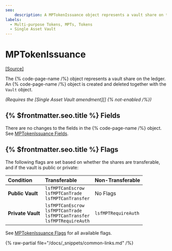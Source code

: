 ```yaml
---
seo:
    description: A MPTokenIssuance object represents a vault share on the ledger.
labels:
  - Multi-purpose Tokens, MPTs, Tokens
  - Single Asset Vault
---
```


# MPTokenIssuance

[[Source]](https://github.com/Bronek/rippled/blob/vault/include/xrpl/protocol/detail/ledger_entries.macro#L394-L409 "Source")

The {% code-page-name /%} object represents a vault share on the ledger. An {% code-page-name /%} object is created and deleted together with the `Vault` object.

_(Requires the [Single Asset Vault amendment][] {% not-enabled /%})_

## {% $frontmatter.seo.title %} Fields

There are no changes to the fields in the {% code-page-name /%} object. See [MPTokenIssuance Fields](https://xrpl.org/docs/references/protocol/ledger-data/ledger-entry-types/mptokenissuance#mptokenissuance-fields).

## {% $frontmatter.seo.title %} Flags

The following flags are set based on whether the shares are transferable, and if the vault is public or private:

| Condition         | Transferable                                                                           | Non-Transferable    |
| :---------------- | :------------------------------------------------------------------------------------- | :------------------ |
| **Public Vault**  | `lsfMPTCanEscrow` <br> `lsfMPTCanTrade`<br> `lsfMPTCanTransfer`                        | No Flags            |
| **Private Vault** | `lsfMPTCanEscrow`<br> `lsfMPTCanTrade`<br> `lsfMPTCanTransfer`<br> `lsfMPTRequireAuth` | `lsfMPTRequireAuth` |

See [MPTokenIssuance Flags](https://xrpl.org/docs/references/protocol/ledger-data/ledger-entry-types/mptokenissuance#mptokenissuance-flags) for all available flags.

{% raw-partial file="/docs/_snippets/common-links.md" /%}
